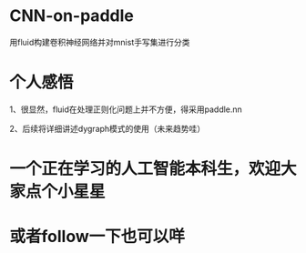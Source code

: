 # CNN-on-paddle
用fluid构建卷积神经网络并对mnist手写集进行分类
# 个人感悟
1、很显然，fluid在处理正则化问题上并不方便，得采用paddle.nn

2、后续将详细讲述dygraph模式的使用（未来趋势哇）

# 一个正在学习的人工智能本科生，欢迎大家点个小星星
# 或者follow一下也可以咩
